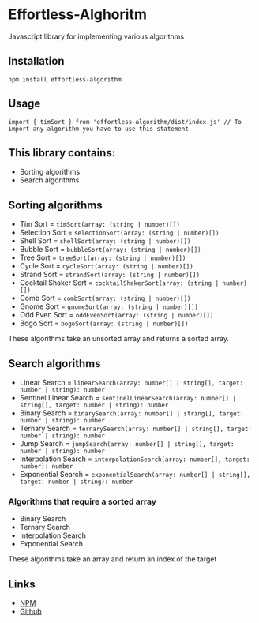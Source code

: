 # Effortless-Alghoritm

Javascript library for implementing various algorithms

## Installation

    npm install effortless-algorithm

## Usage

    import { timSort } from 'effortless-algorithm/dist/index.js' // To import any algorithm you have to use this statement

## This library contains:

- Sorting algorithms
- Search algorithms

## Sorting algorithms

- Tim Sort = `timSort(array: (string | number)[])`
- Selection Sort = `selectionSort(array: (string | number)[])`
- Shell Sort = `shellSort(array: (string | number)[])`
- Bubble Sort = `bubbleSort(array: (string | number)[])`
- Tree Sort = `treeSort(array: (string | number)[])`
- Cycle Sort = `cycleSort(array: (string | number)[])`
- Strand Sort = `strandSort(array: (string | number)[])`
- Cocktail Shaker Sort = `cocktailShakerSort(array: (string | number)[])`
- Comb Sort = `combSort(array: (string | number)[])`
- Gnome Sort = `gnomeSort(array: (string | number)[])`
- Odd Even Sort = `oddEvenSort(array: (string | number)[])`
- Bogo Sort = `bogoSort(array: (string | number)[])`

These algorithms take an unsorted array and returns a sorted array.

## Search algorithms

- Linear Search = `linearSearch(array: number[] | string[], target: number | string): number`
- Sentinel Linear Search = `sentinelLinearSearch(array: number[] | string[], target: number | string): number`
- Binary Search = `binarySearch(array: number[] | string[], target: number | string): number`
- Ternary Search = `ternarySearch(array: number[] | string[], target: number | string): number`
- Jump Search = `jumpSearch(array: number[] | string[], target: number | string): number`
- Interpolation Search = `interpolationSearch(array: number[], target: number): number`
- Exponential Search = `exponentialSearch(array: number[] | string[], target: number | string): number`

### Algorithms that require a sorted array

- Binary Search
- Ternary Search
- Interpolation Search
- Exponential Search

These algorithms take an array and return an index of the target

## Links

- [NPM](https://www.npmjs.com/package/algorithms)
- [Github](https://github.com/Adam-Simon1/Alghoritms)

